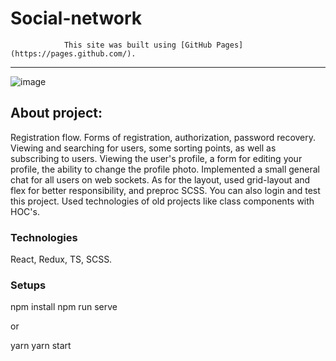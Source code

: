 # Social-network

				This site was built using [GitHub Pages](https://pages.github.com/).
---
![image](https://res.cloudinary.com/dkombzxne/image/upload/v1681205473/Social-network_slw3ed.png)

## About project:

Registration flow. Forms of registration, authorization, password recovery.
Viewing and searching for users, some sorting points, as well as subscribing to users.
Viewing the user's profile, a form for editing your profile, the ability to change the profile photo.
Implemented a small general chat for all users on web sockets.
As for the layout, used grid-layout and flex for better responsibility, and preproc SCSS.
You can also login and test this project.
Used technologies of old projects like class components with HOC's.

### Technologies

React, Redux, TS, SCSS.

### Setups

npm install
npm run serve

or

yarn
yarn start

